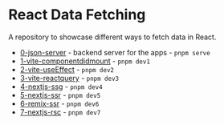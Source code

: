 # React Data Fetching

A repository to showcase different ways to fetch data in React.

- [0-json-server](./apps/0-json-server) - backend server for the apps - `pnpm serve`
- [1-vite-componentdidmount](./apps/1-vite-componentdidmount/) - `pnpm dev1`
- [2-vite-useEffect](./apps/2-vite-useEffect/) - `pnpm dev2`
- [3-vite-reactquery](./apps/3-vite-reactquery/) - `pnpm dev3`
- [4-nextjs-ssg](./apps/4-nextjs-ssg/) - `pnpm dev4`
- [5-nextjs-ssr](./apps/5-nextjs-ssr/) - `pnpm dev5`
- [6-remix-ssr](./apps/6-remix-ssr/) - `pnpm dev6`
- [7-nextjs-rsc](./apps/7-nextjs-rsc/) - `pnpm dev7`